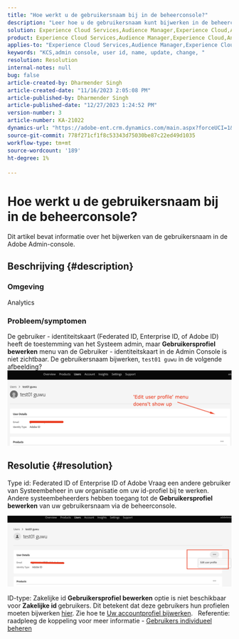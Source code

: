 ```yaml
---
title: "Hoe werkt u de gebruikersnaam bij in de beheerconsole?"
description: "Leer hoe u de gebruikersnaam kunt bijwerken in de beheerconsole."
solution: Experience Cloud Services,Audience Manager,Experience Cloud,Analytics,Target,Admin
product: Experience Cloud Services,Audience Manager,Experience Cloud,Analytics,Target,Admin
applies-to: "Experience Cloud Services,Audience Manager,Experience Cloud,Analytics,Target,Admin"
keywords: "KCS,admin console, user id, name, update, change, "
resolution: Resolution
internal-notes: null
bug: false
article-created-by: Dharmender Singh
article-created-date: "11/16/2023 2:05:08 PM"
article-published-by: Dharmender Singh
article-published-date: "12/27/2023 1:24:52 PM"
version-number: 3
article-number: KA-21022
dynamics-url: "https://adobe-ent.crm.dynamics.com/main.aspx?forceUCI=1&pagetype=entityrecord&etn=knowledgearticle&id=2809f524-8984-ee11-8179-6045bd0063aa"
source-git-commit: 778f271cf1f8c53343d75030be87c22ed49d1035
workflow-type: tm+mt
source-wordcount: '189'
ht-degree: 1%

---
```


# Hoe werkt u de gebruikersnaam bij in de beheerconsole?


Dit artikel bevat informatie over het bijwerken van de gebruikersnaam in de Adobe Admin-console.

## Beschrijving {#description}


### <b>Omgeving</b>

Analytics

### Probleem/symptomen

De gebruiker - identiteitskaart (Federated ID, Enterprise ID, of Adobe ID) heeft de toestemming van het Systeem admin, maar <b>Gebruikersprofiel bewerken</b> menu van de Gebruiker - identiteitskaart in de Admin Console is niet zichtbaar. De gebruikersnaam bijwerken, `test01 guwu` in de volgende afbeelding? ![](assets/___2e09f524-8984-ee11-8179-6045bd0063aa___.png)


## Resolutie {#resolution}


Type id: Federated ID of Enterprise ID of Adobe Vraag een andere gebruiker van Systeembeheer in uw organisatie om uw id-profiel bij te werken. Andere systeembeheerders hebben toegang tot de <b>Gebruikersprofiel bewerken</b> van uw gebruikersnaam via de beheerconsole.

![](assets/5d528b6b-4667-ed11-9561-6045bd006e5a.png)

ID-type: Zakelijke id <b>Gebruikersprofiel bewerken</b> optie is niet beschikbaar voor <b>Zakelijke id </b>gebruikers. Dit betekent dat deze gebruikers hun profielen moeten bijwerken [hier](https://account.adobe.com/profile). Zie hoe te [Uw accountprofiel bijwerken](https://helpx.adobe.com/manage-account/using/edit-adobe-account-personal-profile.html).
 
Referentie: raadpleeg de koppeling voor meer informatie - [Gebruikers individueel beheren](https://helpx.adobe.com/enterprise/using/manage-users-individually.html)
